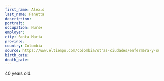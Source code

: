 ```yaml
---
first_name: Alexis
last_name: Panetta
description: 
portrait: 
occupation: Nurse
employer: 
city: Santa Maria
province: 
country: Colombia
source: https://www.eltiempo.com/colombia/otras-ciudades/enfermera-y-su-esposo-mueren-por-coronavirus-y-dejan-dos-pequenos-488152
birth_date: 
death_date: 
---
```


40 years old.